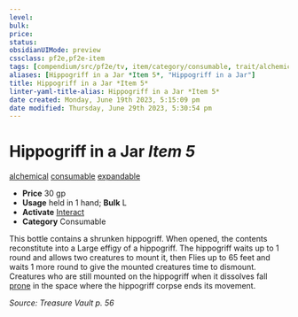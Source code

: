 ```yaml
---
level:
bulk:
price:
status:
obsidianUIMode: preview
cssclass: pf2e,pf2e-item
tags: [compendium/src/pf2e/tv, item/category/consumable, trait/alchemical, trait/consumable, trait/expandable]
aliases: [Hippogriff in a Jar *Item 5*, "Hippogriff in a Jar"]
title: Hippogriff in a Jar *Item 5*
linter-yaml-title-alias: Hippogriff in a Jar *Item 5*
date created: Monday, June 19th 2023, 5:15:09 pm
date modified: Thursday, June 29th 2023, 5:30:54 pm
---
```


# Hippogriff in a Jar *Item 5*

[alchemical](rules/traits/alchemical.md) [consumable](rules/traits/consumable.md) [expandable](rules/traits/expandable-tv.md)  

- **Price** 30 gp
- **Usage** held in 1 hand; **Bulk** L
- **Activate** [Interact](rules/actions/interact.md)
- **Category** Consumable

This bottle contains a shrunken hippogriff. When opened, the contents reconstitute into a Large effigy of a hippogriff. The hippogriff waits up to 1 round and allows two creatures to mount it, then Flies up to 65 feet and waits 1 more round to give the mounted creatures time to dismount. Creatures who are still mounted on the hippogriff when it dissolves fall [prone](rules/conditions.md#Prone) in the space where the hippogriff corpse ends its movement.

*Source: Treasure Vault p. 56*
